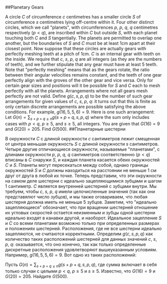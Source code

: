 ##Planetary Gears

A circle $C$ of circumference $c$ centimetres has a smaller circle $S$ of circumference $s$ centimetres lying off-centre within it. Four other distinct circles, which we call "planets", with circumferences $p$, $p$, $q$, $q$ centimetres respectively ($p<q$), are inscribed within $C$ but outside $S$, with each planet touching both $C$ and $S$ tangentially. The planets are permitted to overlap one another, but the boundaries of $S$ and $C$ must be at least 1cm apart at their closest point.
Now suppose that these circles are actually gears with perfectly meshing teeth at a pitch of 1cm. $C$ is an internal gear with teeth on the inside. We require that $c$, $s$, $p$, $q$ are all integers (as they are the numbers of teeth), and we further stipulate that any gear must have at least 5 teeth.
Note that "perfectly meshing" means that as the gears rotate, the ratio between their angular velocities remains constant, and the teeth of one gear perfectly align with the groves of the other gear and vice versa. Only for certain gear sizes and positions will it be possible for $S$ and $C$ each to mesh perfectly with all the planets. Arrangements where not all gears mesh perfectly are not valid.
Define $g(c,s,p,q)$ to be the number of such gear arrangements for given values of $c$, $s$, $p$, $q$: it turns out that this is finite as only certain discrete arrangements are possible satisfying the above conditions. For example, $g(16,5,5,6)=9$.
Here is one such arrangement:
Let $G(n) = \sum_{s+p+q\le n} g(s+p+q,s,p,q)$ where the sum only includes cases with $p<q$, $p\ge 5$, and $s\ge 5$, all integers. You are given that $G(16)=9$ and $G(20)=205$.
Find $G(500)$.
##Планетарные шестерни

В окружности $C$ с длиной окружности $c$ сантиметров лежит смещенная от центра меньшая окружность $S$ с длиной окружности $s$ сантиметров. Четыре другие отличающиеся окружности, называемые "планетами", с длинами окружности $p$, $p$, $q$, $q$  сантиметров соответственно ($p<q$) вписаны в $C$ снаружи $S$, и каждая планета касается обеих окружностей $C$ и $S$. Планеты могут пересекаться между собой, однако границы окружностей $S$ и $C$ должны находиться на расстоянии не меньше 1 см друг от друга в любой их точке.
Теперь представим, что эти окружности на самом деле шестерни с идеально зацепляющимися зубцами и шагом 1 сантиметр. $C$ является внутренней шестерней с зубцами внутри. Мы требуем, чтобы $c$, $s$, $p$, $q$ имели целочисленные значения (так как они представялют число зубцов), и мы также оговариваем, что любая шестерня должна иметь не меньше 5 зубцов.
Заметим, что "идеально зацепляющиеся" обозначает, что при вращении шестерней отношение их угловых скоростей остается неизменным и зубцы одной шестерни идеально входят в канавки другой, и наоборот. Идеальное зацепление $S$ и $C$ со всеми планетами возможно только при определенных размерах и положениях шестерней. Расположения, где не все шестерни идеально зацепляются, не считаются корректными.
Определим $g(c,s,p,q)$ как количество таких расположений шестерней для данных значений $c$, $s$, $p$, $q$: оказывается, что оно конечно, так как только определенные дискретные расположения удовлетворяют вышеуказанным условиям. Например, $g(16,5,5,6)=9$.
Вот одно из таких расположений:

Пусть $G(n) = \sum_{s+p+q\le n} g(s+p+q,s,p,q)$, где сумма включает в себя только случаи с целыми $p<q$, $p\ge 5$ и $s\ge 5$. Известно, что $G(16)=9$ и $G(20)=205$.
Найдите $G(500)$.

